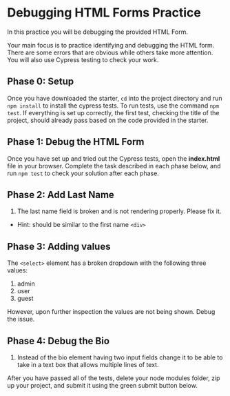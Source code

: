 # Debugging HTML Forms Practice

In this practice you will be debugging the provided HTML Form.

Your main focus is to practice identifying and debugging the HTML form. There
are some errors that are obvious while others take more attention. You will also
use Cypress testing to check your work.

## Phase 0: Setup

Once you have downloaded the starter, `cd` into the project directory and run
`npm install` to install the cypress tests. To run tests, use the command `npm
test`. If everything is set up correctly, the first test, checking the title of
the project, should already pass based on the code provided in the starter.

## Phase 1: Debug the HTML Form

Once you have set up and tried out the Cypress tests, open the __index.html__
file in your browser. Complete the task described in each phase below, and run
`npm test` to check your solution after each phase.

## Phase 2: Add Last Name

1. The last name field is broken and is not rendering properly.  Please fix it.
- Hint: should be similar to the first name `<div>`

## Phase 3: Adding values

The `<select>` element has a broken dropdown with the following three values:
1. admin
2. user
3. guest

However, upon further inspection the values are not being shown.
Debug the issue.

## Phase 4: Debug the Bio

1. Instead of the bio element having two input fields change it to be able to
take in a text box that allows multiple lines of text.

After you have passed all of the tests, delete your node modules folder, zip up
your project, and submit it using the green submit button below.






